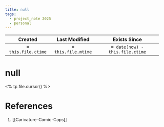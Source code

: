 ```yaml
---
title: null
tags:
  - project_note 2025
  - personal
---
```

|     Created      |  Last Modified   |       Exists Since        |
|:----------------:|:----------------:|:----------------:|
| `= this.file.ctime` | `= this.file.mtime` | `= date(now) - this.file.ctime`|

# null
<% tp.file.cursor() %>

# References
1. [[Caricature-Comic-Caps]]